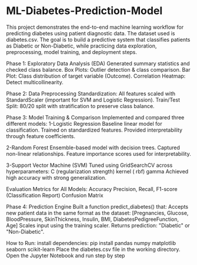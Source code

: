 # ML-Diabetes-Prediction-Model
This project demonstrates the end-to-end machine learning workflow for predicting diabetes using patient diagnostic data. The dataset used is diabetes.csv.
The goal is to build a predictive system that classifies patients as Diabetic or Non-Diabetic, while practicing data exploration, preprocessing, model training, and deployment steps.

Phase 1: Exploratory Data Analysis (EDA)
Generated summary statistics and checked class balance.
Box Plots: Outlier detection & class comparison.
Bar Plot: Class distribution of target variable (Outcome).
Correlation Heatmap: Detect multicollinearity.

Phase 2: Data Preprocessing
Standardization: All features scaled with StandardScaler (important for SVM and Logistic Regression).
Train/Test Split: 80/20 split with stratification to preserve class balance.

Phase 3: Model Training & Comparison
Implemented and compared three different models:
1-Logistic Regression
Baseline linear model for classification.
Trained on standardized features.
Provided interpretability through feature coefficients.

2-Random Forest
Ensemble-based model with decision trees.
Captured non-linear relationships.
Feature importance scores used for interpretability.

3-Support Vector Machine (SVM)
Tuned using GridSearchCV across hyperparameters:
C (regularization strength)
kernel ( rbf)
gamma 
Achieved high accuracy with strong generalization.

Evaluation Metrics for All Models:
Accuracy
Precision, Recall, F1-score (Classification Report)
Confusion Matrix

Phase 4: Prediction Engine
Built a function predict_diabetes() that:
Accepts new patient data in the same format as the dataset:
[Pregnancies, Glucose, BloodPressure, SkinThickness, Insulin, BMI, DiabetesPedigreeFunction, Age]
Scales input using the training scaler.
Returns prediction: "Diabetic" or "Non-Diabetic".

How to Run:
install dependencies:
pip install pandas numpy matplotlib seaborn scikit-learn
Place the diabetes.csv file in the working directory.
Open the Jupyter Notebook and run step by step
